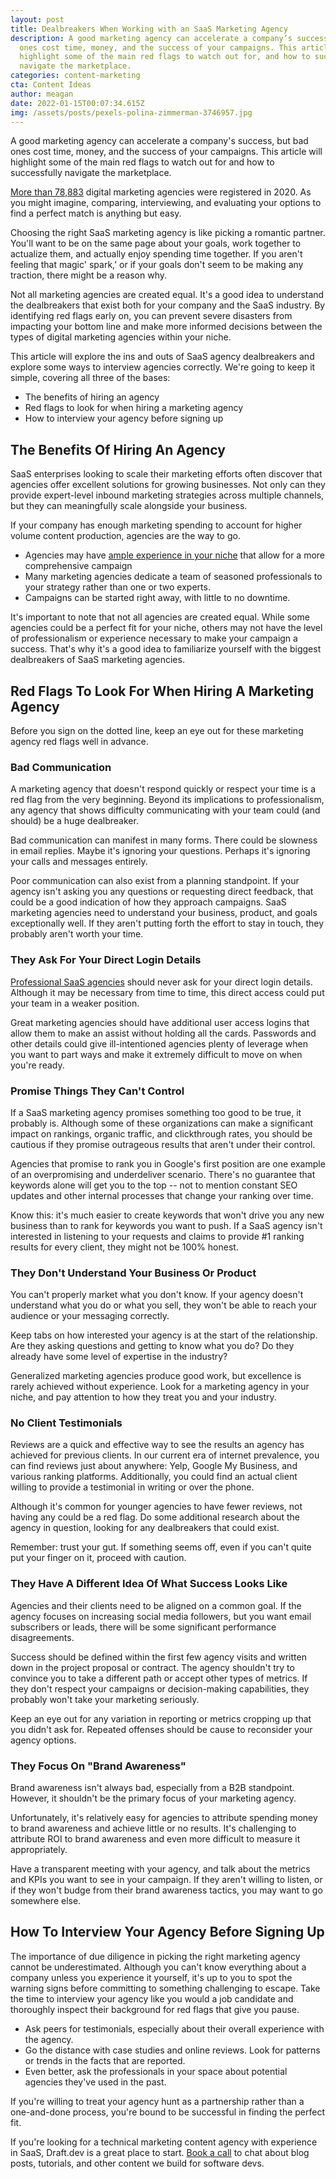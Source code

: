 ```yaml
---
layout: post
title: Dealbreakers When Working with an SaaS Marketing Agency
description: A good marketing agency can accelerate a company’s success, but bad
  ones cost time, money, and the success of your campaigns. This article will
  highlight some of the main red flags to watch out for, and how to successfully
  navigate the marketplace.
categories: content-marketing
cta: Content Ideas
author: meagan
date: 2022-01-15T00:07:34.615Z
img: /assets/posts/pexels-polina-zimmerman-3746957.jpg
---
```

A good marketing agency can accelerate a company's success, but bad ones cost time, money, and the success of your campaigns. This article will highlight some of the main red flags to watch out for and how to successfully navigate the marketplace.

[More than 78,883](https://www.ibisworld.com/united-states/market-research-reports/advertising-agencies-industry/) digital marketing agencies were registered in 2020. As you might imagine, comparing, interviewing, and evaluating your options to find a perfect match is anything but easy.

Choosing the right SaaS marketing agency is like picking a romantic partner. You'll want to be on the same page about your goals, work together to actualize them, and actually enjoy spending time together. If you aren't feeling that magic' spark,' or if your goals don't seem to be making any traction, there might be a reason why.

Not all marketing agencies are created equal. It's a good idea to understand the dealbreakers that exist both for your company and the SaaS industry. By identifying red flags early on, you can prevent severe disasters from impacting your bottom line and make more informed decisions between the types of digital marketing agencies within your niche.

This article will explore the ins and outs of SaaS agency dealbreakers and explore some ways to interview agencies correctly. We're going to keep it simple, covering all three of the bases:

* The benefits of hiring an agency
* Red flags to look for when hiring a marketing agency
* How to interview your agency before signing up

## The Benefits Of Hiring An Agency

SaaS enterprises looking to scale their marketing efforts often discover that agencies offer excellent solutions for growing businesses. Not only can they provide expert-level inbound marketing strategies across multiple channels, but they can meaningfully scale alongside your business.

If your company has enough marketing spending to account for higher volume content production, agencies are the way to go.

* Agencies may have [ample experience in your niche](https://2060digital.com/blog/evaluate-digital-marketing-agency/) that allow for a more comprehensive campaign
* Many marketing agencies dedicate a team of seasoned professionals to your strategy rather than one or two experts.
* Campaigns can be started right away, with little to no downtime.

It's important to note that not all agencies are created equal. While some agencies could be a perfect fit for your niche, others may not have the level of professionalism or experience necessary to make your campaign a success. That's why it's a good idea to familiarize yourself with the biggest dealbreakers of SaaS marketing agencies.

## Red Flags To Look For When Hiring A Marketing Agency

Before you sign on the dotted line, keep an eye out for these marketing agency red flags well in advance.

### Bad Communication

A marketing agency that doesn't respond quickly or respect your time is a red flag from the very beginning. Beyond its implications to professionalism, any agency that shows difficulty communicating with your team could (and should) be a huge dealbreaker.

Bad communication can manifest in many forms. There could be slowness in email replies. Maybe it's ignoring your questions. Perhaps it's ignoring your calls and messages entirely.

Poor communication can also exist from a planning standpoint. If your agency isn't asking you any questions or requesting direct feedback, that could be a good indication of how they approach campaigns. SaaS marketing agencies need to understand your business, product, and goals exceptionally well. If they aren't putting forth the effort to stay in touch, they probably aren't worth your time.

### They Ask For Your Direct Login Details

[Professional SaaS agencies](https://www.yokellocal.com/blog/digital-marketing-agency-for-small-businesses) should never ask for your direct login details. Although it may be necessary from time to time, this direct access could put your team in a weaker position.

Great marketing agencies should have additional user access logins that allow them to make an assist without holding all the cards. Passwords and other details could give ill-intentioned agencies plenty of leverage when you want to part ways and make it extremely difficult to move on when you're ready.

### Promise Things They Can't Control

If a SaaS marketing agency promises something too good to be true, it probably is. Although some of these organizations can make a significant impact on rankings, organic traffic, and clickthrough rates, you should be cautious if they promise outrageous results that aren't under their control.

Agencies that promise to rank you in Google's first position are one example of an overpromising and underdeliver scenario. There's no guarantee that keywords alone will get you to the top -- not to mention constant SEO updates and other internal processes that change your ranking over time.

Know this: it's much easier to create keywords that won't drive you any new business than to rank for keywords you want to push. If a SaaS agency isn't interested in listening to your requests and claims to provide #1 ranking results for every client, they might not be 100% honest.

### They Don't Understand Your Business Or Product

You can't properly market what you don't know. If your agency doesn't understand what you do or what you sell, they won't be able to reach your audience or your messaging correctly.

Keep tabs on how interested your agency is at the start of the relationship. Are they asking questions and getting to know what you do? Do they already have some level of expertise in the industry?

Generalized marketing agencies produce good work, but excellence is rarely achieved without experience. Look for a marketing agency in your niche, and pay attention to how they treat you and your industry.

### No Client Testimonials

Reviews are a quick and effective way to see the results an agency has achieved for previous clients. In our current era of internet prevalence, you can find reviews just about anywhere: Yelp, Google My Business, and various ranking platforms. Additionally, you could find an actual client willing to provide a testimonial in writing or over the phone.

Although it's common for younger agencies to have fewer reviews, not having any could be a red flag. Do some additional research about the agency in question, looking for any dealbreakers that could exist.

Remember: trust your gut. If something seems off, even if you can't quite put your finger on it, proceed with caution.

### They Have A Different Idea Of What Success Looks Like

Agencies and their clients need to be aligned on a common goal. If the agency focuses on increasing social media followers, but you want email subscribers or leads, there will be some significant performance disagreements.

Success should be defined within the first few agency visits and written down in the project proposal or contract. The agency shouldn't try to convince you to take a different path or accept other types of metrics. If they don't respect your campaigns or decision-making capabilities, they probably won't take your marketing seriously.

Keep an eye out for any variation in reporting or metrics cropping up that you didn't ask for. Repeated offenses should be cause to reconsider your agency options.

### They Focus On "Brand Awareness"

Brand awareness isn't always bad, especially from a B2B standpoint. However, it shouldn't be the primary focus of your marketing agency.

Unfortunately, it's relatively easy for agencies to attribute spending money to brand awareness and achieve little or no results. It's challenging to attribute ROI to brand awareness and even more difficult to measure it appropriately.

Have a transparent meeting with your agency, and talk about the metrics and KPIs you want to see in your campaign. If they aren't willing to listen, or if they won't budge from their brand awareness tactics, you may want to go somewhere else.

## How To Interview Your Agency Before Signing Up

The importance of due diligence in picking the right marketing agency cannot be underestimated. Although you can't know everything about a company unless you experience it yourself, it's up to you to spot the warning signs before committing to something challenging to escape. Take the time to interview your agency like you would a job candidate and thoroughly inspect their background for red flags that give you pause.

* Ask peers for testimonials, especially about their overall experience with the agency.
* Go the distance with case studies and online reviews. Look for patterns or trends in the facts that are reported.
* Even better, ask the professionals in your space about potential agencies they've used in the past.

If you're willing to treat your agency hunt as a partnership rather than a one-and-done process, you're bound to be successful in finding the perfect fit.

If you're looking for a technical marketing content agency with experience in SaaS, Draft.dev is a great place to start. [Book a call](https://draft.dev/call) to chat about blog posts, tutorials, and other content we build for software devs.